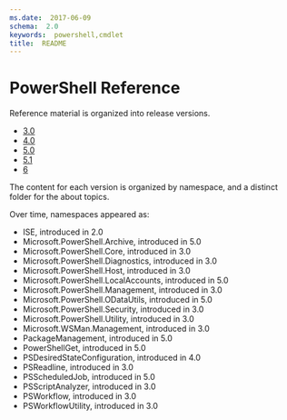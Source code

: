 ```yaml
---
ms.date:  2017-06-09
schema:  2.0
keywords:  powershell,cmdlet
title:  README
---
```


# PowerShell Reference

Reference material is organized into release versions.

- [3.0](3.0/readme.md)
- [4.0](4.0/readme.md)
- [5.0](5.0/readme.md)
- [5.1](5.1/readme.md)
- [6](6/readme.md)

The content for each version is organized by namespace,
and a distinct folder for the about topics.

Over time, namespaces appeared as:

- ISE, introduced in 2.0
- Microsoft.PowerShell.Archive, introduced in 5.0
- Microsoft.PowerShell.Core, introduced in 3.0
- Microsoft.PowerShell.Diagnostics, introduced in 3.0
- Microsoft.PowerShell.Host, introduced in 3.0
- Microsoft.PowerShell.LocalAccounts, introduced in 5.0
- Microsoft.PowerShell.Management, introduced in 3.0
- Microsoft.PowerShell.ODataUtils, introduced in 5.0
- Microsoft.PowerShell.Security, introduced in 3.0
- Microsoft.PowerShell.Utility, introduced in 3.0
- Microsoft.WSMan.Management, introduced in 3.0
- PackageManagement, introduced in 5.0
- PowerShellGet, introduced in 5.0
- PSDesiredStateConfiguration, introduced in 4.0
- PSReadline, introduced in 3.0
- PSScheduledJob, introduced in 5.0
- PSScriptAnalyzer, introduced in 3.0
- PSWorkflow, introduced in 3.0
- PSWorkflowUtility, introduced in 3.0

